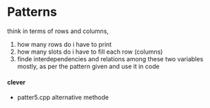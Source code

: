# Patterns
think in terms of rows and columns,
1. how many rows do i have to print
2. how many slots do i have to fill each row (columns)
3. finde interdependencies and relations among these two variables mostly, as per the pattern given and use it in code

#### clever 
- patter5.cpp alternative methode
